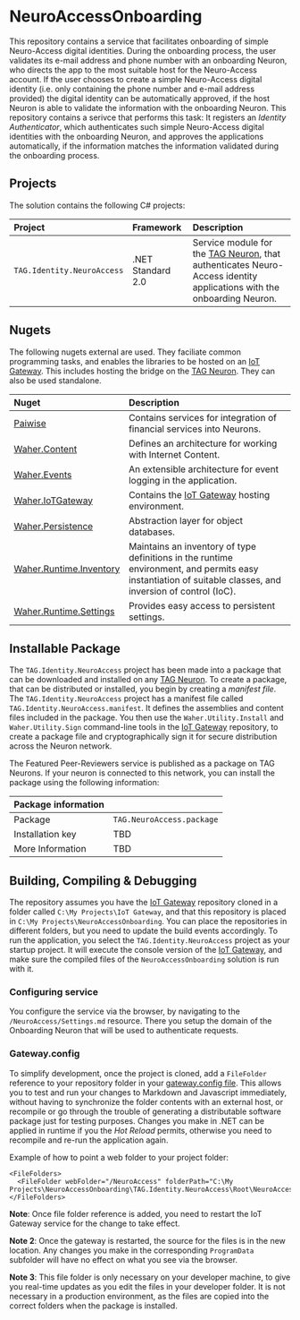 NeuroAccessOnboarding
=========================

This repository contains a service that facilitates onboarding of simple Neuro-Access digital identities. During the onboarding process, the user
validates its e-mail address and phone number with an onboarding Neuron, who directs the app to the most suitable host for the Neuro-Access account.
If the user chooses to create a simple Neuro-Access digital identity (i.e. only containing the phone number and e-mail address provided) the
digital identity can be automatically approved, if the host Neuron is able to validate the information with the onboarding Neuron. This repository
contains a serivce that performs this task: It registers an *Identity Authenticator*, which authenticates such simple Neuro-Access digital
identities with the onboarding Neuron, and approves the applications automatically, if the information matches the information validated during
the onboarding process.

## Projects

The solution contains the following C# projects:

| Project                    | Framework         | Description |
|:---------------------------|:------------------|:------------|
| `TAG.Identity.NeuroAccess` | .NET Standard 2.0 | Service module for the [TAG Neuron](https://lab.tagroot.io/Documentation/Index.md), that authenticates Neuro-Access identity applications with the onboarding Neuron. |

## Nugets

The following nugets external are used. They faciliate common programming tasks, and
enables the libraries to be hosted on an [IoT Gateway](https://github.com/PeterWaher/IoTGateway).
This includes hosting the bridge on the [TAG Neuron](https://lab.tagroot.io/Documentation/Index.md).
They can also be used standalone.

| Nuget                                                                                              | Description |
|:---------------------------------------------------------------------------------------------------|:------------|
| [Paiwise](https://www.nuget.org/packages/Paiwise)                                                  | Contains services for integration of financial services into Neurons. |
| [Waher.Content](https://www.nuget.org/packages/Waher.Content/)                                     | Defines an architecture for working with Internet Content. |
| [Waher.Events](https://www.nuget.org/packages/Waher.Events/)                                       | An extensible architecture for event logging in the application. |
| [Waher.IoTGateway](https://www.nuget.org/packages/Waher.IoTGateway/)                               | Contains the [IoT Gateway](https://github.com/PeterWaher/IoTGateway) hosting environment. |
| [Waher.Persistence](https://www.nuget.org/packages/Waher.Persistence/)                             | Abstraction layer for object databases. |
| [Waher.Runtime.Inventory](https://www.nuget.org/packages/Waher.Runtime.Inventory/)                 | Maintains an inventory of type definitions in the runtime environment, and permits easy instantiation of suitable classes, and inversion of control (IoC). |
| [Waher.Runtime.Settings](https://www.nuget.org/packages/Waher.Runtime.Settings/)                   | Provides easy access to persistent settings. |

## Installable Package

The `TAG.Identity.NeuroAccess` project has been made into a package that can be downloaded and installed on any 
[TAG Neuron](https://lab.tagroot.io/Documentation/Index.md).
To create a package, that can be distributed or installed, you begin by creating a *manifest file*. The
`TAG.Identity.NeuroAccess` project has a manifest file called `TAG.Identity.NeuroAccess.manifest`. It defines the
assemblies and content files included in the package. You then use the `Waher.Utility.Install` and `Waher.Utility.Sign` command-line
tools in the [IoT Gateway](https://github.com/PeterWaher/IoTGateway) repository, to create a package file and cryptographically
sign it for secure distribution across the Neuron network.

The Featured Peer-Reviewers service is published as a package on TAG Neurons. If your neuron is connected to this network, you can 
install the package using the following information:

| Package information                                                                                                              ||
|:-----------------|:---------------------------------------------------------------------------------------------------------------|
| Package          | `TAG.NeuroAccess.package`                                                                                      |
| Installation key | TBD                                                                                                            |
| More Information | TBD                                                                                                            |

## Building, Compiling & Debugging

The repository assumes you have the [IoT Gateway](https://github.com/PeterWaher/IoTGateway) repository cloned in a folder called
`C:\My Projects\IoT Gateway`, and that this repository is placed in `C:\My Projects\NeuroAccessOnboarding`. You can place the
repositories in different folders, but you need to update the build events accordingly. To run the application, you select the
`TAG.Identity.NeuroAccess` project as your startup project. It will execute the console version of the
[IoT Gateway](https://github.com/PeterWaher/IoTGateway), and make sure the compiled files of the `NeuroAccessOnboarding` 
solution is run with it.

### Configuring service

You configure the service via the browser, by navigating to the `/NeuroAccess/Settings.md` resource. There you setup the domain
of the Onboarding Neuron that will be used to authenticate requests.

### Gateway.config

To simplify development, once the project is cloned, add a `FileFolder` reference
to your repository folder in your [gateway.config file](https://lab.tagroot.io/Documentation/IoTGateway/GatewayConfig.md). 
This allows you to test and run your changes to Markdown and Javascript immediately, 
without having to synchronize the folder contents with an external 
host, or recompile or go through the trouble of generating a distributable software 
package just for testing purposes. Changes you make in .NET can be applied in runtime
if you the *Hot Reload* permits, otherwise you need to recompile and re-run the
application again.

Example of how to point a web folder to your project folder:

```
<FileFolders>
  <FileFolder webFolder="/NeuroAccess" folderPath="C:\My Projects\NeuroAccessOnboarding\TAG.Identity.NeuroAccess\Root\NeuroAccess"/>
</FileFolders>
```

**Note**: Once file folder reference is added, you need to restart the IoT Gateway service for the change to take effect.

**Note 2**:  Once the gateway is restarted, the source for the files is in the new location. Any changes you make in the corresponding
`ProgramData` subfolder will have no effect on what you see via the browser.

**Note 3**: This file folder is only necessary on your developer machine, to give you real-time updates as you edit the files in your
developer folder. It is not necessary in a production environment, as the files are copied into the correct folders when the package 
is installed.
